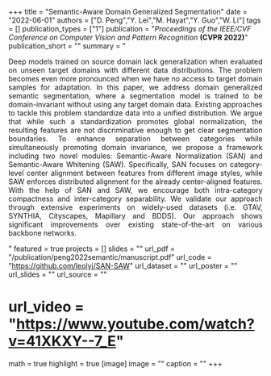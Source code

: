 +++
title = "Semantic-Aware Domain Generalized Segmentation"
date = "2022-06-01"
authors = ["D. Peng","Y. Lei","M. Hayat","Y. Guo","W. Li"]
tags = []
publication_types = ["1"]
publication = "_Proceedings of the IEEE/CVF Conference on Computer Vision and Pattern Recognition_ **(CVPR 2022)**"
publication_short = ""
summary = " <p style='text-align: justify;'> Deep models trained on source domain lack generalization when evaluated on unseen target domains with different data distributions. The problem becomes even more pronounced when we have no access to target domain samples for adaptation. In this paper, we address domain generalized semantic segmentation, where a segmentation model is trained to be domain-invariant without using any target domain data. Existing approaches to tackle this problem standardize data into a unified distribution. We argue that while such a standardization promotes global normalization, the resulting features are not discriminative enough to get clear segmentation boundaries. To enhance separation between categories while simultaneously promoting domain invariance, we propose a framework including two novel modules: Semantic-Aware Normalization (SAN) and Semantic-Aware Whitening (SAW). Specifically, SAN focuses on category-level center alignment between features from different image styles, while SAW enforces distributed alignment for the already center-aligned features. With the help of SAN and SAW, we encourage both intra-category compactness and inter-category separability. We validate our approach through extensive experiments on widely-used datasets (i.e. GTAV, SYNTHIA, Cityscapes, Mapillary and BDDS). Our approach shows significant improvements over existing state-of-the-art on various backbone networks.  </p>"
featured = true
projects = []
slides = ""
url_pdf = "/publication/peng2022semantic/manuscript.pdf"
url_code = "https://github.com/leolyj/SAN-SAW"
url_dataset = ""
url_poster = ""
url_slides = ""
url_source = ""
# url_video = "https://www.youtube.com/watch?v=41XKXY--7_E"
math = true
highlight = true
[image]
image = ""
caption = ""
+++

